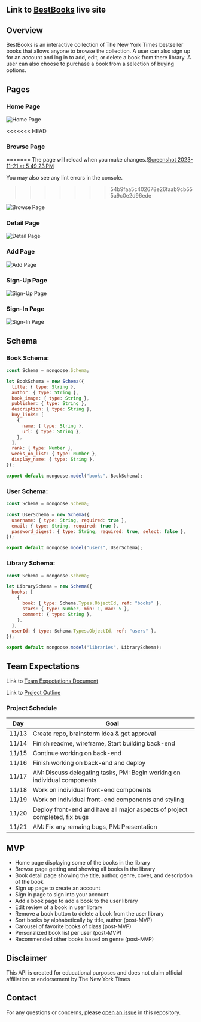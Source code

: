 ## Link to [BestBooks](https://main--ga-bookstore.netlify.app/) live site

## Overview

BestBooks is an interactive collection of The New York Times bestseller books that allows anyone to browse the collection. A user can also sign up for an account and log in to add, edit, or delete a book from there library. A user can also choose to purchase a book from a selection of buying options.

## Pages

### Home Page

![Home Page](<Screenshot 2023-11-21 at 5.57.29 PM.png>)

<<<<<<< HEAD
### Browse Page
=======
The page will reload when you make changes.\![Screenshot 2023-11-21 at 5 49 23 PM](https://github.com/pondern/bookstore-frontend/assets/76927865/b474f8d2-e635-4e4c-9f70-65676b8ed39a)

You may also see any lint errors in the console.
>>>>>>> 54b9faa5c402678e26faab9cb555a9c0e2d96ede

![Browse Page](<Screenshot 2023-11-21 at 6.16.37 PM.png>)

### Detail Page

![Detail Page](<Screenshot 2023-11-21 at 6.25.01 PM.png>)

### Add Page

![Add Page](<Screenshot 2023-11-21 at 6.21.18 PM.png>)

### Sign-Up Page

![Sign-Up Page](<Screenshot 2023-11-21 at 6.21.44 PM.png>)

### Sign-In Page

![Sign-In Page](<Screenshot 2023-11-21 at 6.22.03 PM.png>)

## Schema

### Book Schema:

```javascript
const Schema = mongoose.Schema;

let BookSchema = new Schema({
  title: { type: String },
  author: { type: String },
  book_image: { type: String },
  publisher: { type: String },
  description: { type: String },
  buy_links: [
    {
      name: { type: String },
      url: { type: String },
    },
  ],
  rank: { type: Number },
  weeks_on_list: { type: Number },
  display_name: { type: String },
});

export default mongoose.model("books", BookSchema);
```

### User Schema:

```javascript
const Schema = mongoose.Schema;

const UserSchema = new Schema({
  username: { type: String, required: true },
  email: { type: String, required: true },
  password_digest: { type: String, required: true, select: false },
});

export default mongoose.model("users", UserSchema);
```

### Library Schema:

```javascript
const Schema = mongoose.Schema;

let LibrarySchema = new Schema({
  books: [
    {
      book: { type: Schema.Types.ObjectId, ref: "books" },
      stars: { type: Number, min: 1, max: 5 },
      comment: { type: String },
    },
  ],
  userId: { type: Schema.Types.ObjectId, ref: "users" },
});

export default mongoose.model("libraries", LibrarySchema);
```

## Team Expectations

Link to [Team Expectations Document](https://docs.google.com/document/d/1CJgyx3Nu_gRJJMGRL7gkoh9v1o5vb2Zb0RJvfQYLnng/edit)

Link to [Project Outline](https://docs.google.com/document/d/1WMG7CX3tmeAdju4malt2lE7Vz8K2oUcaGM85A9WGWhY/edit)

### Project Schedule

| Day   | Goal                                                                       |
| ----- | -------------------------------------------------------------------------- |
| 11/13 | Create repo, brainstorm idea & get approval                                |
| 11/14 | Finish readme, wireframe, Start building back-end                          |
| 11/15 | Continue working on back-end                                               |
| 11/16 | Finish working on back-end and deploy                                      |
| 11/17 | AM: Discuss delegating tasks, PM: Begin working on individual components   |
| 11/18 | Work on individual front-end components                                    |
| 11/19 | Work on individual front-end components and styling                        |
| 11/20 | Deploy front-end and have all major aspects of project completed, fix bugs |
| 11/21 | AM: Fix any remaing bugs, PM: Presentation                                 |

## MVP

- Home page displaying some of the books in the library
- Browse page getting and showing all books in the library
- Book detail page showing the title, author, genre, cover, and description of the book
- Sign up page to create an account
- Sign in page to sign into your account
- Add a book page to add a book to the user library
- Edit review of a book in user library
- Remove a book button to delete a book from the user library
- Sort books by alphabetically by title, author (post-MVP)
- Carousel of favorite books of class (post-MVP)
- Personalized book list per user (post-MVP)
- Recommended other books based on genre (post-MVP)

## Disclaimer

This API is created for educational purposes and does not claim official affiliation or endorsement by The New York Times

## Contact

For any questions or concerns, please [open an issue](https://github.com/pondern/bookstore-frontend/issues) in this repository.

